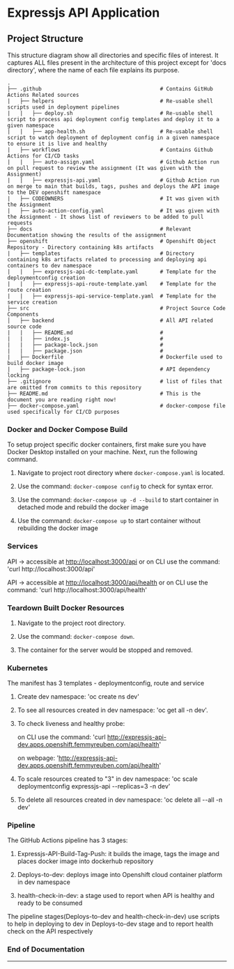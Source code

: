 # Expressjs API Application

## Project Structure

This structure diagram show all directories and specific files of interest. It captures ALL files present in the architecture of this project except for 'docs directory', where the name of each file explains its purpose.

    .
    ├── .github                                      # Contains GitHub Actions Related sources
    |   ├── helpers                                  # Re-usable shell scripts used in deployment pipelines
    |   |   ├── deploy.sh                            # Re-usable shell script to process api deployment config templates and deploy it to a given namespace
    |   |   ├── app-health.sh                        # Re-usable shell script to watch deployment of deployment config in a given namespace to ensure it is live and healthy
    |   ├── workflows                                # Contains Github Actions for CI/CD tasks
    |   |   ├── auto-assign.yaml                     # Github Action run on pull request to review the assignment (It was given with the Assignment)
    |   |   ├── expressjs-api.yaml                   # Github Action run on merge to main that builds, tags, pushes and deploys the API image to the DEV openshift namespace
    |   ├── CODEOWNERS                               # It was given with the Assignment
    |   ├── auto-action-config.yaml                  # It was given with the Assignment - It shows list of reviewers to be added to pull requests
    ├── docs                                         # Relevant Documentation showing the results of the assignment
    ├── openshift                                    # Openshift Object Repository - Directory containing k8s artifacts
    |   ├── templates                                # Directory containing k8s artifacts related to processing and deploying api containers to dev namespace
    |   |   ├── expressjs-api-dc-template.yaml       # Template for the deploymentconfig creation
    |   |   ├── expressjs-api-route-template.yaml    # Template for the route creation
    |   |   ├── expressjs-api-service-template.yaml  # Template for the service creation
    ├── src                                          # Project Source Code Components
    │   ├── backend                                  # All API related source code
    |   |   ├── README.md                            #
    |   |   ├── index.js                             #
    |   |   ├── package-lock.json                    #
    |   |   ├── package.json                         #
    |   ├── Dockerfile                               # Dockerfile used to build docker image
    |   ├── package-lock.json                        # API dependency locking
    ├── .gitignore                                   # list of files that are omitted from commits to this repository
    ├── README.md                                    # This is the document you are reading right now!
    ├── docker-compose.yaml                          # docker-compose file used specifically for CI/CD purposes


### Docker and Docker Compose Build

To setup project specific docker containers, first make sure you have Docker Desktop installed on your machine. Next, run the following command.

1. Navigate to project root directory where `docker-compose.yaml` is located.

2. Use the command: `docker-compose config` to check for syntax error.

3. Use the command: `docker-compose up -d --build` to start container in detached mode and rebuild the docker image

3. Use the command: `docker-compose up` to start container without rebuilding the docker image

### Services

API -> accessible at [http://localhost:3000/api](http://localhost:3000/api) or on CLI use the command: 'curl http://localhost:3000/api'

API -> accessible at [http://localhost:3000/api/health](http://localhost:3000/api/health) or on CLI use the command: 'curl http://localhost:3000/api/health'

### Teardown Built Docker Resources

1. Navigate to the project root directory.

2. Use the command: `docker-compose down`.

3. The container for the server would be stopped and removed.

### Kubernetes

The manifest has 3 templates - deploymentconfig, route and service

1. Create dev namespace: 'oc create ns dev' 
 
2. To see all resources created in dev namespace: 'oc get all -n dev'.

3. To check liveness and healthy probe: 

    on CLI use the command: 'curl http://expressjs-api-dev.apps.openshift.femmyreuben.com/api/health'
    
    on webpage: 'http://expressjs-api-dev.apps.openshift.femmyreuben.com/api/health'

4. To scale resources created to "3" in dev namespace: 'oc scale deploymentconfig expressjs-api --replicas=3 -n dev'

5. To delete all resources created in dev namespace: 'oc delete all --all -n dev'

### Pipeline

The GitHub Actions pipeline has 3 stages:

   1. Expressjs-API-Build-Tag-Push: it builds the image, tags the image and places docker image into dockerhub repository

   2. Deploys-to-dev: deploys image into Openshift cloud container platform in dev namespace

   3. health-check-in-dev: a stage used to report when API is healthy and ready to be consumed

The pipeline stages(Deploys-to-dev and health-check-in-dev) use scripts to help in deploying to dev in Deploys-to-dev stage and to report health check on the API respectively

### End of Documentation
************************************************************************************************************************************************************

